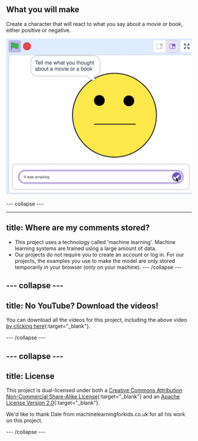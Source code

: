 ## What you will make

Create a character that will react to what you say about a movie or book, either positive or negative.

![A Scratch project with a large neutral emoji. There is a box to type in, and the emoji is asking you to tell it what you thought of a book or a movie.](images/whatyouwillmake.png)

--- collapse ---

---
title: Where are my comments stored?
---

- This project uses a technology called 'machine learning'. Machine learning systems are trained using a large amount of data. 
- Our projects do not require you to create an account or log in. For our projects, the examples you use to make the model are only stored temporarily in your browser (only on your machine).
--- /collapse ---

--- collapse ---
---
title: No YouTube? Download the videos!
---

You can download all the videos for this project, including the above video [by clicking here](https://rpf.io/p/en/did-you-like-it-go){:target="_blank"}. 


--- /collapse ---

--- collapse ---
---
title: License
---

This project is dual-licensed under both a [Creative Commons Attribution Non-Commercial Share-Alike License](http://creativecommons.org/licenses/by-nc-sa/4.0/){:target="_blank"} and an [Apache License Version 2.0](http://www.apache.org/licenses/LICENSE-2.0){:target="_blank"}.

We'd like to thank Dale from machinelearningforkids.co.uk for all his work on this project.

--- /collapse ---


